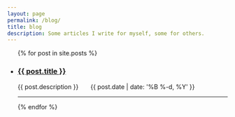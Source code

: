 ```yaml
---
layout: page
permalink: /blog/
title: blog
description: Some articles I write for myself, some for others.
---
```


<ul class="post-list">
    {% for post in site.posts %}
      <li>
        <h3><a class="post-title" href="{{ post.url | prepend: site.baseurl }}">{{ post.title }}</a></h3>
        <span class="post-list-description">{{ post.description }}</span> &nbsp; &nbsp; &nbsp;
        <span class="post-list-meta">{{ post.date | date: '%B %-d, %Y' }}</span>
        <!-- <br/> -->
        <hr/>
      </li>
    {% endfor %}
</ul>
